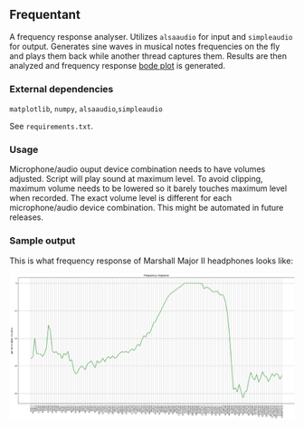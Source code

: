 Frequentant
-----------

A frequency response analyser. Utilizes `alsaaudio` for input and `simpleaudio` for output. Generates sine waves in musical notes frequencies on the fly and plays them back while another thread captures them. Results are then analyzed and frequency response [bode plot](https://en.wikipedia.org/wiki/Bode_plot) is generated.

### External dependencies
`matplotlib`, `numpy`, `alsaaudio`,`simpleaudio`

See `requirements.txt`.

### Usage
Microphone/audio ouput device combination needs to have volumes adjusted.
Script will play sound at maximum level. To avoid clipping, maximum volume
needs to be lowered so it barely touches maximum level when recorded. The exact volume level is different for each
microphone/audio device combination. This might be automated in future
releases.

### Sample output
This is what frequency response of Marshall Major II headphones looks like:

![Marshall Major II frequency response](/images/marshall-major-freq-resp.png)

